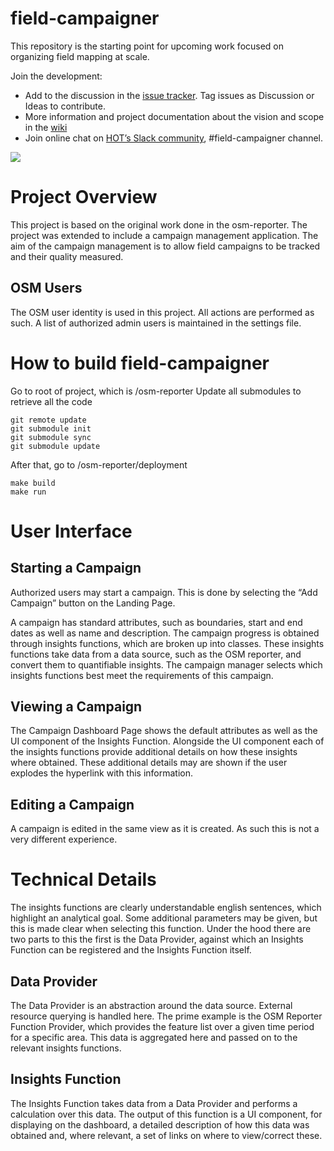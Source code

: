 # field-campaigner

This repository is the starting point for upcoming work focused on organizing field mapping at scale.  

Join the development: 

  * Add to the discussion in the [issue tracker](https://github.com/hotosm/field-campaigner/issues). Tag issues as Discussion or Ideas to contribute. 
  * More information and project documentation about the vision and scope in the [wiki](https://github.com/hotosm/field-campaigner/wiki)
  * Join online chat on [HOT’s Slack community](https://hotosm-slack.herokuapp.com/), #field-campaigner channel. 
  
  <img src="https://hotosm-slack.herokuapp.com/badge.svg">

# Project Overview

This project is based on the original work done in the osm-reporter. The project was extended to include a campaign management application. The aim of the campaign management is to allow field campaigns to be tracked and their quality measured. 

## OSM Users

The OSM user identity is used in this project. All actions are performed as such. A list of authorized admin users is maintained in the settings file. 

# How to build field-campaigner

Go to root of project, which is /osm-reporter
Update all submodules to retrieve all the code
```
git remote update
git submodule init
git submodule sync
git submodule update
```

After that, go to /osm-reporter/deployment
```
make build
make run
```

# User Interface

## Starting a Campaign

Authorized users may start a campaign. This is done by selecting the “Add Campaign” button on the Landing Page.

A campaign has standard attributes, such as boundaries, start and end dates as well as name and description. The campaign progress is obtained through insights functions, which are broken up into classes. These insights functions take data from a data source, such as the OSM reporter, and convert them to quantifiable insights. The campaign manager selects which insights functions best meet the requirements of this campaign.

## Viewing a Campaign

The Campaign Dashboard Page shows the default attributes as well as the UI component of the Insights Function. Alongside the UI component each of the insights functions provide additional details on how these insights where obtained. These additional details may are shown if the user explodes the hyperlink with this information.

## Editing a Campaign

A campaign is edited in the same view as it is created. As such this is not a very different experience.

# Technical Details

The insights functions are clearly understandable english sentences, which highlight an analytical goal. Some additional parameters may be given, but this is made clear when selecting this function. Under the hood there are two parts to this the first is the Data Provider, against which an Insights Function can be registered and the Insights Function itself.

## Data Provider

The Data Provider is an abstraction around the data source. External resource querying is handled here. The prime example is the OSM Reporter Function Provider, which provides the feature list over a given time period for a specific area. This data is aggregated here and passed on to the relevant insights functions. 

## Insights Function

The Insights Function takes data from a Data Provider and performs a calculation over this data. The output of this function is a UI component, for displaying on the dashboard, a detailed description of how this data was obtained and, where relevant, a set of links on where to view/correct these.
